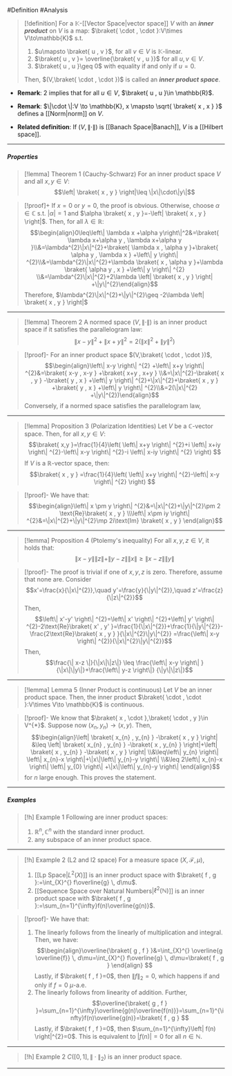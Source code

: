 #Definition #Analysis 
> [!definition]
> For a $\mathbb{K}$-[[Vector Space|vector space]] $V$ with an ***inner product*** on $V$ is a map: $\braket{ \cdot , \cdot }:V\times V\to\mathbb{K}$ s.t. 
> 1. $u\mapsto \braket{ u , v }$, for all $v\in V$ is $\mathbb{K}$-linear.
> 2. $\braket{ u , v }= \overline{\braket{ v , u }}$ for all $u,v\in V$.
> 3. $\braket{ u , u }\geq 0$ with equality if and only if $u=0$.
> 
> Then, $(V,\braket{ \cdot , \cdot })$ is called an ***inner product space***.

- **Remark**: 2 implies that for all $u\in V$, $\braket{ u , u }\in \mathbb{R}$. 

- **Remark**: $\|\cdot \|:V \to \mathbb{K}, x \mapsto \sqrt{ \braket{ x , x } }$ defines a [[Norm|norm]] on $V$.
- **Related definition**: If $(V,\|\cdot\|)$ is [[Banach Space|Banach]], $V$ is a [[Hilbert space]].

---
##### Properties
> [!lemma] Theorem 1 (Cauchy-Schwarz)
> For an inner product space $V$ and all $x,y\in V$: $$\left| \braket{ x , y } \right|\leq \|x\|\cdot\|y\|$$

> [!proof]+
> If $x=0$ or $y=0$, the proof is obvious. Otherwise, choose $\alpha\in \mathbb{C}$ s.t. $\left| \alpha \right|=1$ and $\alpha \braket{ x , y }=-\left| \braket{ x , y } \right|$. Then, for all $\lambda\in \mathbb{R}$:$$\begin{align}0\leq\left\| \lambda x +\alpha y\right\|^2&=\braket{ \lambda x+\alpha y , \lambda x+\alpha y }\\&=\lambda^{2}\|x\|^{2}+\braket{ \lambda x , \alpha y }+\braket{ \alpha y , \lambda x } +\left\| y \right\| ^{2}\\&=\lambda^{2}\|x\|^{2}+\lambda \braket{ x , \alpha y }+\lambda \braket{ \alpha y , x } +\left\| y \right\| ^{2} \\&=\lambda^{2}\|x\|^{2}+2\lambda \left| \braket{ x , y }  \right| +\|y\|^{2}\end{align}$$Therefore, $\lambda^{2}\|x\|^{2}+\|y\|^{2}\geq -2\lambda \left| \braket{ x , y } \right|$
---
> [!lemma] Theorem 2
> A normed space $(V,\|\cdot\|)$ is an inner product space if it satisfies the parallelogram law: $$\left\| x-y \right\| ^{2}+\left\| x+y \right\| ^{2}=2(\|x\|^{2}+\left\| y \right\| ^{2})$$

> [!proof]-
> For an inner product space $(V,\braket{ \cdot , \cdot })$, 
> $$\begin{align}\left\| x-y \right\| ^{2} +\left\| x+y \right\| ^{2}&=\braket{ x-y , x-y } +\braket{ x+y , x+y } \\&=\|x\|^{2}-\braket{ x , y } -\braket{ y , x } +\left\| y \right\| ^{2}+\|x\|^{2}+\braket{ x , y } +\braket{ y , x } +\left\| y \right\| ^{2}\\&=2(\|x\|^{2} +\|y\|^{2})\end{align}$$
> Conversely, if a normed space satisfies the parallelogram law, 
> $$$$
---
> [!lemma] Proposition 3 (Polarization Identities)
> Let $V$ be a $\mathbb{C}$-vector space. Then, for all $x,y\in V:$$$\braket{ x,y  }=\frac{1}{4}\left( \left\| x+y \right\| ^{2}+i \left\| x+iy \right\| ^{2}-\left\| x-y \right\| ^{2}-i \left\| x-iy \right\| ^{2} \right)  $$If $V$ is a $\mathbb{R}$-vector space, then: $$\braket{ x , y } =\frac{1}{4}\left( \left\| x+y \right\| ^{2}-\left\| x-y \right\| ^{2} \right) $$

> [!proof]-
> We have that: $$\begin{align}\left\| x \pm y \right\| ^{2}&=\|x\|^{2}+\|y\|^{2}\pm 2 \text{Re}\braket{ x , y } \\\left\| x\pm iy \right\| ^{2}&=\|x\|^{2}+\|y\|^{2}\mp 2i\text{Im} \braket{ x , y } \end{align}$$
---
> [!lemma] Proposition 4 (Ptolemy's inequality)
> For all $x,y,z\in V$, it holds that: $$\left\| x-y \right\|\|z\|+\|y-z\|\|x\| \geq \|x-z\|\|y\|$$

> [!proof]-
> The proof is trivial if one of $x,y,z$ is zero. Therefore, assume that none are. Consider $$x'=\frac{x}{\|x\|^{2}},\quad y'=\frac{y}{\|y\|^{2}},\quad z'=\frac{z}{\|z\|^{2}}$$Then, $$\left\| x'-y' \right\| ^{2}=\left\| x' \right\| ^{2}+\left\| y' \right\| ^{2}-2\text{Re}\braket{ x' , y' }=\frac{1}{\|x\|^{2}}+\frac{1}{\|y\|^{2}}-\frac{2\text{Re}\braket{ x , y } }{\|x\|^{2}\|y\|^{2}} =\frac{\left\| x-y \right\| ^{2}}{\|x\|^{2}\|y\|^{2}}$$Then, $$\frac{\| x-z \|}{\|x\|\|z\|} \leq \frac{\left\| x-y \right\| }{\|x\|\|y\|}+\frac{\left\| y-z \right\|} {\|y\|\|z\|}$$
---
> [!lemma] Lemma 5 (Inner Product is continuous)
> Let $V$ be an inner product space. Then, the inner product $\braket{ \cdot , \cdot }:V\times V\to \mathbb{K}$ is continuous.

> [!proof]-
> We know that $\braket{ x , \cdot },\braket{ \cdot , y }\in V^{*}$. Suppose now $(x_{n},y_{n})\to (x,y)$. Then, $$\begin{align}\left| \braket{ x_{n} , y_{n} } -\braket{ x , y }  \right| &\leq \left| \braket{ x_{n} , y_{n} } -\braket{ x , y_{n} }  \right|+\left| \braket{ x , y_{n} } -\braket{ x , y }  \right| \\&\leq\left\| y_{n} \right\| \left\| x_{n}-x \right\|+\|x\|\left\| y_{n}-y \right\|  \\&\leq 2\left\| x_{n}-x \right\| \left\| y_{0} \right\|  +\|x\|\left\| y_{n}-y \right\| \end{align}$$for $n$ large enough. This proves the statement.
---
##### Examples

> [!h] Example 1
> Following are inner product spaces:
> 1. $\mathbb{R}^n,\mathbb{C}^n$ with the standard inner product.
> 2. any subspace of an inner product space.
---
> [!h] Example 2 (L2 and l2 space)
> For a measure space $(X,\mathcal{F},\mu)$,
> 1. [[Lp Space|$L^2(X)$]] is an inner product space with $\braket{ f , g }:=\int_{X}^{} f\overline{g} \, d\mu$.
> 2. [[Sequence Space over Natural Numbers|$\ell^2(\mathbb{N})$]] is an inner product space with $\braket{ f , g }:=\sum_{n=1}^{\infty}f(n)\overline{g(n)}$.

> [!proof]-
> We have that: 
> 1. The linearly follows from the linearly of multiplication and integral. Then, we have: $$\begin{align}\overline{\braket{ g , f } }&=\int_{X}^{} \overline{g \overline{f}} \, d\mu=\int_{X}^{} f\overline{g} \, d\mu=\braket{ f , g }   \end{align} $$Lastly, if $\braket{ f , f }=0$, then $\|f\|_{2}=0$, which happens if and only if $f=0$ $\mu$-a.e.
> 2. The linearly follows from linearity of addition. Further, $$\overline{\braket{ g , f } }=\sum_{n=1}^{\infty}\overline{g(n)\overline{f(n)}}=\sum_{n=1}^{\infty}f(n)\overline{g(n)}=\braket{ f , g } $$Lastly, if $\braket{ f , f }=0$, then $\sum_{n=1}^{\infty}\left| f(n) \right|^{2}=0$. This is equivalent to $\left| f(n) \right|=0$ for all $n\in \mathbb{N}$.
---
> [!h] Example 2
> $C([0,1],\|\cdot\|_{2})$  is an inner product space.
---

